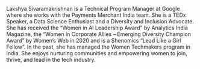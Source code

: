 Lakshya Sivaramakrishnan is a Technical Program Manager at Google where she works with the Payments Merchant India team. She is a TEDx Speaker, a Data Science Enthusiast and a Diversity and Inclusion Advocate. She has received the “Women in AI Leadership Award” by Analytics India Magazine, the “Women in Corporate Allies – Emerging Diversity Champion Award” by Women’s Web in 2020 and is a Shenomics “Lead Like a Girl Fellow”. In the past, she has managed the Women Techmakers program in India. She enjoys nurturing communities and empowering women to join, thrive, and lead in the tech industry.